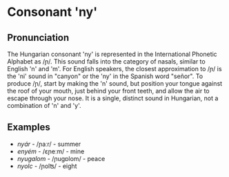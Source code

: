 # Consonant 'ny'

## Pronunciation
The Hungarian consonant 'ny' is represented in the International Phonetic Alphabet as /ɲ/. This sound falls into the category of nasals, similar to English 'n' and 'm'. For English speakers, the closest approximation to /ɲ/ is the 'ni' sound in "canyon" or the 'ny' in the Spanish word "señor". To produce /ɲ/, start by making the 'n' sound, but position your tongue against the roof of your mouth, just behind your front teeth, and allow the air to escape through your nose. It is a single, distinct sound in Hungarian, not a combination of 'n' and 'y'.

## Examples
- *nyár* - /ɲaːr/ - summer
- *enyém* - /ɛɲeːm/ - mine
- *nyugalom* - /ɲuɡɒlom/ - peace
- *nyolc* - /ɲolʦ/ - eight
